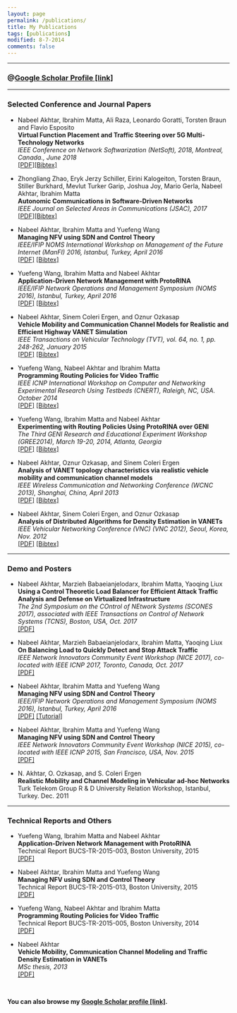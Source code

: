 ```yaml
---
layout: page
permalink: /publications/
title: My Publications
tags: [publications]
modified: 8-7-2014
comments: false
---
```


--- 

### @<a href="https://scholar.google.com/citations?user=EoZJQVYAAAAJ&hl=en" target="_blank">Google Scholar Profile [link]</a> ###

---
### Selected Conference and Journal Papers

- Nabeel Akhtar, Ibrahim Matta, Ali Raza, Leonardo Goratti, Torsten Braun and Flavio Esposito<br>
  **Virtual Function Placement and Traffic Steering over 5G Multi-Technology Networks** <br>
  *IEEE Conference on Network Softwarization (NetSoft), 2018, Montreal, Canada., June 2018* <br>
  [\[PDF\]](../papers/NETSOFT2018.pdf)[\[Bibtex\]](../papers/bib/NETSOFT2018.txt)

<!--- - Nabeel Akhtar, Ibrahim Matta, Ali Raza and Yuefeng Wang <br>
  **EL-SEC: ELastic Management of SECurity Applications on Virtualized Infrastructure** <br>
  *IEEE INFOCOM International Workshop on Computer and Networking Experimental Research Using Testbeds (CNERT), 2018, Honolulu, Hawaii, USA, April 2018* <br>
    [\[PDF\]](../papers/ELSEC.pdf)[\[Bibtex\]](../papers/bib/ELSEC.txt)[\[ProjetPage\]](https://github.com/akhtarnabeel/ELSEC) <br>
--->

- Zhongliang Zhao, Eryk Jerzy Schiller, Eirini Kalogeiton, Torsten Braun, Stiller Burkhard, Mevlut Turker Garip, Joshua Joy, Mario Gerla, Nabeel Akhtar, Ibrahim Matta <br>
  **Autonomic Communications in Software-Driven Networks**  <br>
  *IEEE Journal on Selected Areas in Communications (JSAC), 2017* <br>
  [\[PDF\]](../papers/JSAC2017.pdf)[\[Bibtex\]](../papers/bib/JSAC2017.txt)
  

- Nabeel Akhtar, Ibrahim Matta and Yuefeng Wang <br>
  **Managing NFV using SDN and Control Theory** <br>
  *IEEE/IFIP NOMS International Workshop on Management of the Future Internet (ManFI) 2016, Istanbul, Turkey, April 2016* <br>
  [\[PDF\]](../papers/NOMS2016.pdf) [\[Bibtex\]](/papers/bib/NOMS2016.txt) 


- Yuefeng Wang, Ibrahim Matta and Nabeel Akhtar <br>
  **Application-Driven Network Management with ProtoRINA** <br>
  *IEEE/IFIP Network Operations and Management Symposium (NOMS 2016), Istanbul, Turkey, April 2016* <br>
  [\[PDF\]](../papers/NOMS_RINA.pdf) [\[Bibtex\]](/papers/bib/NOMS_RINA.txt)

- Nabeel Akhtar, Sinem Coleri Ergen, and Oznur Ozkasap <br>
  **Vehicle Mobility and Communication Channel Models for Realistic and Efficient Highway VANET Simulation** <br>
  *IEEE Transactions on Vehicular Technology (TVT), vol. 64, no. 1, pp. 248-262, January 2015* <br>
  [\[PDF\]](../papers/TVT.pdf) [\[Bibtex\]](/papers/bib/TVT.txt)

- Yuefeng Wang, Nabeel Akhtar and Ibrahim Matta <br>
  **Programming Routing Policies for Video Traffic**  <br>
  *IEEE ICNP International Workshop on Computer and Networking Experimental Research Using Testbeds (CNERT), Raleigh, NC, USA. October 2014* <br>
  [\[PDF\]](../papers/ICNP-2014.pdf) [\[Bibtex\]](/papers/bib/ICNP-2014.txt)


- Yuefeng Wang, Ibrahim Matta and Nabeel Akhtar <br>
  **Experimenting with Routing Policies Using ProtoRINA over GENI**  <br>
  *The Third GENI Research and Educational Experiment Workshop (GREE2014), March 19-20, 2014, Atlanta, Georgia* <br>
  [\[PDF\]](../papers/GREE2014.pdf) [\[Bibtex\]](/papers/bib/GREE2014.txt)


- Nabeel Akhtar, Oznur Ozkasap, and Sinem Coleri Ergen <br>
  **Analysis of VANET topology characteristics via realistic vehicle mobility and communication channel models**  <br>
  *IEEE Wireless Communication and Networking Conference (WCNC 2013), Shanghai, China, April 2013* <br>
  [\[PDF\]](../papers/WCNC2013.pdf) [\[Bibtex\]](/papers/bib/WCNC2013.txt)


- Nabeel Akhtar, Sinem Coleri Ergen, and Oznur Ozkasap <br>
  **Analysis of Distributed Algorithms for Density Estimation in VANETs**  <br>
  *IEEE Vehicular Networking Conference (VNC) (VNC 2012), Seoul, Korea, Nov. 2012* <br>
  [\[PDF\]](../papers/VNC2012.pdf) [\[Bibtex\]](/papers/bib/VNC2012.txt)

--- 
### Demo and Posters

<!--- - Nabeel Akhtar, Ibrahim Matta, Ali Raza and Yuefeng Wang <br>
  **Demo Abstract: EL-SEC:ELastic Management of SECurity Applications on Virtualized Infrastructure** <br>
  *IEEE International Conference on Computer Communications (INFOCOM), 2018* <br>
  [\[ProjetPage\]](https://github.com/akhtarnabeel/ELSEC) <br>
--->
- Nabeel Akhtar, Marzieh Babaeianjelodarx, Ibrahim Matta, Yaoqing Liux <br>
  **Using a Control Theoretic Load Balancer for Efficient Attack Traffic Analysis and Defense on Virtualized Infrastructure** <br>
  *The 2nd Symposium on the COntrol of NEtwork Systems (SCONES 2017), associated with IEEE Transactions on Control of Network Systems (TCNS), Boston, USA, Oct. 2017* <br>
  [\[PDF\]](../papers/SCONES2017.pdf)

- Nabeel Akhtar, Marzieh Babaeianjelodarx, Ibrahim Matta, Yaoqing Liux <br> 
  **On Balancing Load to Quickly Detect and Stop Attack Traffic** <br> 
  *IEEE Network Innovators Community Event Workshop (NICE 2017), co-located with IEEE ICNP 2017, Toronto, Canada, Oct. 2017* <br> 
  [\[PDF\]](../papers/NICE2017.pdf)

- Nabeel Akhtar, Ibrahim Matta and Yuefeng Wang <br> 
  **Managing NFV using SDN and Control Theory** <br> 
  *IEEE/IFIP Network Operations and Management Symposium (NOMS 2016), Istanbul, Turkey, April 2016*<br> 
  [\[PDF\]](../papers/NICE2017.pdf) [\[Tutorial\]](http://groups.geni.net/geni/wiki/GENIExperimenter/Tutorials/NFV/Ryu)

- Nabeel Akhtar, Ibrahim Matta and Yuefeng Wang <br> 
  **Managing NFV using SDN and Control Theory**  <br> 
  *IEEE Network Innovators Community Event Workshop (NICE 2015), co-located with IEEE ICNP 2015, San Francisco, USA, Nov. 2015* <br> 
  [\[PDF\]](../papers/NICEPoster.pdf)
  
- N. Akhtar, O. Ozkasap, and S. Coleri Ergen <br> 
  **Realistic Mobility and Channel Modeling in Vehicular ad-hoc Networks** <br> 
  Turk Telekom Group R & D University Relation Workshop, Istanbul, Turkey. Dec. 2011  <br> 

---
### Technical Reports and Others

- Yuefeng Wang, Ibrahim Matta and Nabeel Akhtar <br> 
  **Application-Driven Network Management with ProtoRINA** <br> 
  Technical Report BUCS-TR-2015-003, Boston University, 2015 <br> 
  [\[PDF\]](http://www.cs.bu.edu/techreports/pdf/2015-003-protorina.pdf)

- Nabeel Akhtar, Ibrahim Matta and Yuefeng Wang  <br> 
  **Managing NFV using SDN and Control Theory**  <br> 
  Technical Report BUCS-TR-2015-013, Boston University, 2015  <br> 
  [\[PDF\]](http://www.cs.bu.edu/techreports/pdf/2015-013-nfv-sdn-control.pdf)

- Yuefeng Wang, Nabeel Akhtar and Ibrahim Matta <br> 
  **Programming Routing Policies for Video Traffic** <br> 
  Technical Report BUCS-TR-2015-005, Boston University, 2014 <br> 
  [\[PDF\]](http://csr.bu.edu/rina/papers/BUCS-TR-2014-005.pdf)
  
- Nabeel Akhtar <br> 
  **Vehicle Mobility, Communication Channel Modeling and Traffic Density Estimation in VANETs** <br> 
  *MSc thesis, 2013* <br> 
  [\[PDF\]](../papers/MSc_FINAL.pdf)


<br>  

**You can also browse my <a href="https://scholar.google.com/citations?user=EoZJQVYAAAAJ&hl=en" target="_blank">Google Scholar profile [link]</a>.**
